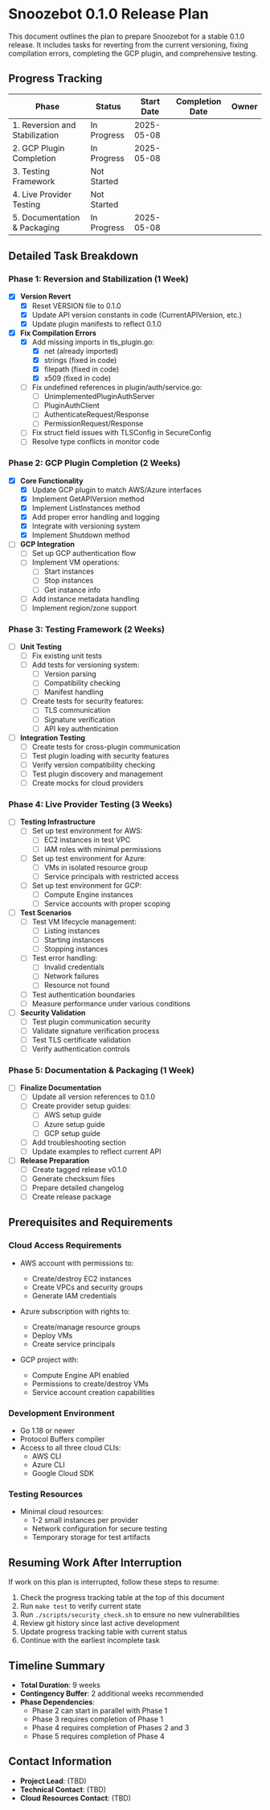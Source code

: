 # Snoozebot 0.1.0 Release Plan

This document outlines the plan to prepare Snoozebot for a stable 0.1.0 release. It includes tasks for reverting from the current versioning, fixing compilation errors, completing the GCP plugin, and comprehensive testing.

## Progress Tracking

| Phase | Status | Start Date | Completion Date | Owner |
|-------|--------|------------|----------------|-------|
| 1. Reversion and Stabilization | In Progress | 2025-05-08 | | |
| 2. GCP Plugin Completion | In Progress | 2025-05-08 | | |
| 3. Testing Framework | Not Started | | | |
| 4. Live Provider Testing | Not Started | | | |
| 5. Documentation & Packaging | In Progress | 2025-05-08 | | |

## Detailed Task Breakdown

### Phase 1: Reversion and Stabilization (1 Week)

- [x] **Version Revert**
  - [x] Reset VERSION file to 0.1.0
  - [x] Update API version constants in code (CurrentAPIVersion, etc.)
  - [x] Update plugin manifests to reflect 0.1.0

- [x] **Fix Compilation Errors**
  - [x] Add missing imports in tls_plugin.go:
    - [x] net (already imported)
    - [x] strings (fixed in code)
    - [x] filepath (fixed in code)
    - [x] x509 (fixed in code)
  - [ ] Fix undefined references in plugin/auth/service.go:
    - [ ] UnimplementedPluginAuthServer
    - [ ] PluginAuthClient
    - [ ] AuthenticateRequest/Response
    - [ ] PermissionRequest/Response
  - [ ] Fix struct field issues with TLSConfig in SecureConfig
  - [ ] Resolve type conflicts in monitor code

### Phase 2: GCP Plugin Completion (2 Weeks)

- [x] **Core Functionality**
  - [x] Update GCP plugin to match AWS/Azure interfaces
  - [x] Implement GetAPIVersion method
  - [x] Implement ListInstances method 
  - [x] Add proper error handling and logging
  - [x] Integrate with versioning system
  - [x] Implement Shutdown method

- [ ] **GCP Integration**
  - [ ] Set up GCP authentication flow
  - [ ] Implement VM operations:
    - [ ] Start instances
    - [ ] Stop instances
    - [ ] Get instance info
  - [ ] Add instance metadata handling
  - [ ] Implement region/zone support

### Phase 3: Testing Framework (2 Weeks)

- [ ] **Unit Testing**
  - [ ] Fix existing unit tests
  - [ ] Add tests for versioning system:
    - [ ] Version parsing
    - [ ] Compatibility checking
    - [ ] Manifest handling
  - [ ] Create tests for security features:
    - [ ] TLS communication
    - [ ] Signature verification
    - [ ] API key authentication

- [ ] **Integration Testing**
  - [ ] Create tests for cross-plugin communication
  - [ ] Test plugin loading with security features
  - [ ] Verify version compatibility checking
  - [ ] Test plugin discovery and management
  - [ ] Create mocks for cloud providers

### Phase 4: Live Provider Testing (3 Weeks)

- [ ] **Testing Infrastructure**
  - [ ] Set up test environment for AWS:
    - [ ] EC2 instances in test VPC
    - [ ] IAM roles with minimal permissions
  - [ ] Set up test environment for Azure:
    - [ ] VMs in isolated resource group
    - [ ] Service principals with restricted access
  - [ ] Set up test environment for GCP:
    - [ ] Compute Engine instances
    - [ ] Service accounts with proper scoping

- [ ] **Test Scenarios**
  - [ ] Test VM lifecycle management:
    - [ ] Listing instances
    - [ ] Starting instances
    - [ ] Stopping instances
  - [ ] Test error handling:
    - [ ] Invalid credentials
    - [ ] Network failures
    - [ ] Resource not found
  - [ ] Test authentication boundaries
  - [ ] Measure performance under various conditions

- [ ] **Security Validation**
  - [ ] Test plugin communication security
  - [ ] Validate signature verification process
  - [ ] Test TLS certificate validation
  - [ ] Verify authentication controls

### Phase 5: Documentation & Packaging (1 Week)

- [ ] **Finalize Documentation**
  - [ ] Update all version references to 0.1.0
  - [ ] Create provider setup guides:
    - [ ] AWS setup guide
    - [ ] Azure setup guide
    - [ ] GCP setup guide
  - [ ] Add troubleshooting section
  - [ ] Update examples to reflect current API

- [ ] **Release Preparation**
  - [ ] Create tagged release v0.1.0
  - [ ] Generate checksum files
  - [ ] Prepare detailed changelog
  - [ ] Create release package

## Prerequisites and Requirements

### Cloud Access Requirements

- AWS account with permissions to:
  - Create/destroy EC2 instances
  - Create VPCs and security groups
  - Generate IAM credentials

- Azure subscription with rights to:
  - Create/manage resource groups
  - Deploy VMs
  - Create service principals

- GCP project with:
  - Compute Engine API enabled
  - Permissions to create/destroy VMs
  - Service account creation capabilities

### Development Environment

- Go 1.18 or newer
- Protocol Buffers compiler
- Access to all three cloud CLIs:
  - AWS CLI
  - Azure CLI
  - Google Cloud SDK

### Testing Resources

- Minimal cloud resources:
  - 1-2 small instances per provider
  - Network configuration for secure testing
  - Temporary storage for test artifacts

## Resuming Work After Interruption

If work on this plan is interrupted, follow these steps to resume:

1. Check the progress tracking table at the top of this document
2. Run `make test` to verify current state
3. Run `./scripts/security_check.sh` to ensure no new vulnerabilities
4. Review git history since last active development
5. Update progress tracking table with current status
6. Continue with the earliest incomplete task

## Timeline Summary

- **Total Duration**: 9 weeks
- **Contingency Buffer**: 2 additional weeks recommended
- **Phase Dependencies**:
  - Phase 2 can start in parallel with Phase 1
  - Phase 3 requires completion of Phase 1 
  - Phase 4 requires completion of Phases 2 and 3
  - Phase 5 requires completion of Phase 4

## Contact Information

- **Project Lead**: (TBD)
- **Technical Contact**: (TBD)
- **Cloud Resources Contact**: (TBD)